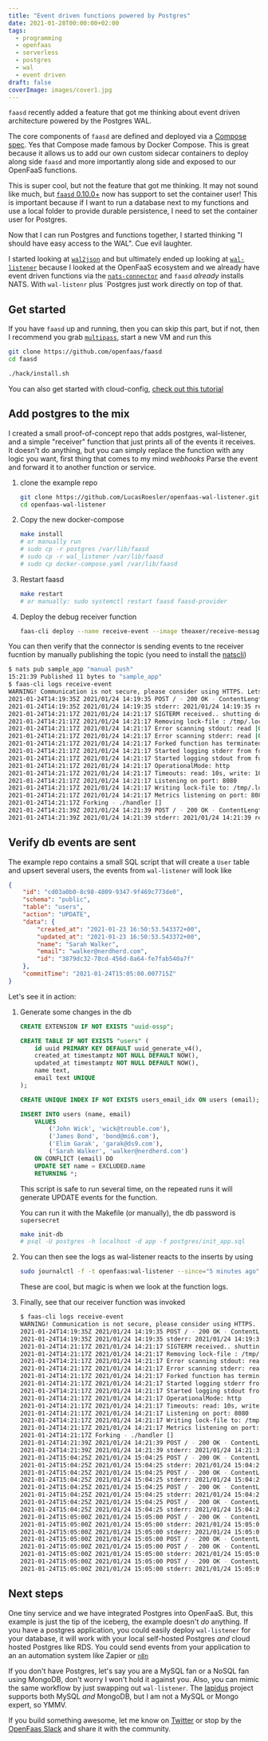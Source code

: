 ```yaml
---
title: "Event driven functions powered by Postgres"
date: 2021-01-28T00:00:00+02:00
tags:
  - programming
  - openfaas
  - serverless
  - postgres
  - wal
  - event driven
draft: false
coverImage: images/cover1.jpg
---
```


`faasd` recently added a feature that got me thinking about event driven architecture powered by the Postgres WAL.

<!--more-->

The core components of `faasd` are defined and deployed via a [Compose spec](https://www.compose-spec.io/). Yes that Compose made famous by Docker Compose. This is great because it allows us to add our own custom sidecar containers to deploy along side `faasd` and more importantly along side and exposed to our OpenFaaS functions.

This is super cool, but not the feature that got me thinking.  It may not sound like much, but [`faasd` 0.10.0+](https://github.com/openfaas/faasd/releases/tag/0.10.0) now has support to set the container user! This is important because if I want to run a database next to my functions and use a local folder to provide durable persistence, I need to set the container user for Postgres.

Now that I can run Postgres and functions together, I started thinking "I should have easy access to the WAL". Cue evil laughter.

I started looking at [`wal2json`](https://github.com/eulerto/wal2json) and but ultimately ended up looking at [`wal-listener`](https://github.com/ihippik/wal-listener) because I looked at the OpenFaaS ecosystem and we already have event driven functions via the [`nats-connector`](https://github.com/openfaas/nats-connector) and `faasd` _already_ installs NATS. With `wal-listenr` plus `Postgres just work directly on top of that.

## Get started

If you have `faasd` up and running, then you can skip this part, but if not, then I recommend you grab [`multipass`](https://multipass.run/), start a new VM and run this

```sh
git clone https://github.com/openfaas/faasd
cd faasd

./hack/install.sh
```

You can also get started with cloud-config, [check out this tutorial](https://github.com/openfaas/faasd#deploy-faasd)

## Add postgres to the mix

I created a small proof-of-concept repo that adds postgres, wal-listener, and a simple "receiver" function that just prints all of the events it receives. It doesn't do anything, but you can simply replace the function with any logic you want, first thing that comes to my mind _webhooks_ Parse the event and forward it to another function or service.


1. clone the example repo
    ```sh
    git clone https://github.com/LucasRoesler/openfaas-wal-listener.git
    cd openfaas-wal-listener
    ```
2. Copy the new docker-compose
   ```sh
   make install 
   # or manually run 
   # sudo cp -r postgres /var/lib/faasd
   # sudo cp -r wal_listener /var/lib/faasd
   # sudo cp docker-compose.yaml /var/lib/faasd
   ```
3. Restart faasd
   ```sh
   make restart
   # or manually: sudo systemctl restart faasd faasd-provider
   ```

4. Deploy the debug receiver function

   ```sh
   faas-cli deploy --name receive-event --image theaxer/receive-message:latest --fprocess='./handler' --annotation topic="sample_app"
   ```

You can then verify that the connector is sending events to tne receiver fucntion by manually publishing the topic (you need to install the [natscli](https://github.com/nats-io/natscli))

```sh
$ nats pub sample_app "manual push"
15:21:39 Published 11 bytes to "sample_app"
$ faas-cli logs receive-event
WARNING! Communication is not secure, please consider using HTTPS. Letsencrypt.org offers free SSL/TLS certificates.
2021-01-24T14:19:35Z 2021/01/24 14:19:35 POST / - 200 OK - ContentLength: 27
2021-01-24T14:19:35Z 2021/01/24 14:19:35 stderr: 2021/01/24 14:19:35 received "manual push"
2021-01-24T14:21:17Z 2021/01/24 14:21:17 SIGTERM received.. shutting down server in 10s
2021-01-24T14:21:17Z 2021/01/24 14:21:17 Removing lock-file : /tmp/.lock
2021-01-24T14:21:17Z 2021/01/24 14:21:17 Error scanning stdout: read |0: file already closed
2021-01-24T14:21:17Z 2021/01/24 14:21:17 Error scanning stderr: read |0: file already closed
2021-01-24T14:21:17Z 2021/01/24 14:21:17 Forked function has terminated: signal: terminated
2021-01-24T14:21:17Z 2021/01/24 14:21:17 Started logging stderr from function.
2021-01-24T14:21:17Z 2021/01/24 14:21:17 Started logging stdout from function.
2021-01-24T14:21:17Z 2021/01/24 14:21:17 OperationalMode: http
2021-01-24T14:21:17Z 2021/01/24 14:21:17 Timeouts: read: 10s, write: 10s hard: 10s.
2021-01-24T14:21:17Z 2021/01/24 14:21:17 Listening on port: 8080
2021-01-24T14:21:17Z 2021/01/24 14:21:17 Writing lock-file to: /tmp/.lock
2021-01-24T14:21:17Z 2021/01/24 14:21:17 Metrics listening on port: 8081
2021-01-24T14:21:17Z Forking - ./handler []
2021-01-24T14:21:39Z 2021/01/24 14:21:39 POST / - 200 OK - ContentLength: 27
2021-01-24T14:21:39Z 2021/01/24 14:21:39 stderr: 2021/01/24 14:21:39 received "manual push"
```


## Verify db events are sent
The example repo contains a small SQL script that will create a `User` table and upsert several users, the events from `wal-listener` will look like 

```json
{
    "id": "cd03a0b0-8c98-4809-9347-9f469c773de0",
    "schema": "public",
    "table": "users",
    "action": "UPDATE",
    "data": {
        "created_at": "2021-01-23 16:50:53.543372+00",
        "updated_at": "2021-01-23 16:50:53.543372+00",
        "name": "Sarah Walker",
        "email": "walker@nerdherd.com",
        "id": "3879dc32-78cd-456d-8a64-fe7fab540a7f"
    },
    "commitTime": "2021-01-24T15:05:00.007715Z"
}
```

Let's see it in action:

1. Generate some changes in the db

    ```sql
    CREATE EXTENSION IF NOT EXISTS "uuid-ossp";

    CREATE TABLE IF NOT EXISTS "users" (
        id uuid PRIMARY KEY DEFAULT uuid_generate_v4(),
        created_at timestamptz NOT NULL DEFAULT NOW(),
        updated_at timestamptz NOT NULL DEFAULT NOW(),
        name text,
        email text UNIQUE
    );

    CREATE UNIQUE INDEX IF NOT EXISTS users_email_idx ON users (email);

    INSERT INTO users (name, email)
        VALUES 
            ('John Wick', 'wick@trouble.com'),
            ('James Bond', 'bond@mi6.com'),
            ('Elim Garak', 'garak@ds9.com'),
            ('Sarah Walker', 'walker@nerdherd.com')
        ON CONFLICT (email) DO 
        UPDATE SET name = EXCLUDED.name
        RETURNING *;
    ```
    This script is safe to run several time, on the repeated runs it will generate UPDATE events for the function.

    You can run it with the Makefile (or manually), the db password is `supersecret`

    ```sh
    make init-db
    # psql -U postgres -h localhost -d app -f postgres/init_app.sql
    ```

2. You can then see the logs as wal-listener reacts to the inserts by using 

   ```sh
   sudo journalctl -f -t openfaas:wal-listener --since="5 minutes ago"
   ```

   These are cool, but magic is when we look at the function logs.

3. Finally, see that our receiver function was invoked

   ```sh
   $ faas-cli logs receive-event
   WARNING! Communication is not secure, please consider using HTTPS. Letsencrypt.org offers free SSL/TLS certificates.
   2021-01-24T14:19:35Z 2021/01/24 14:19:35 POST / - 200 OK - ContentLength: 27
   2021-01-24T14:19:35Z 2021/01/24 14:19:35 stderr: 2021/01/24 14:19:35 received "manual push"
   2021-01-24T14:21:17Z 2021/01/24 14:21:17 SIGTERM received.. shutting down server in 10s
   2021-01-24T14:21:17Z 2021/01/24 14:21:17 Removing lock-file : /tmp/.lock
   2021-01-24T14:21:17Z 2021/01/24 14:21:17 Error scanning stdout: read |0: file already closed
   2021-01-24T14:21:17Z 2021/01/24 14:21:17 Error scanning stderr: read |0: file already closed
   2021-01-24T14:21:17Z 2021/01/24 14:21:17 Forked function has terminated: signal: terminated
   2021-01-24T14:21:17Z 2021/01/24 14:21:17 Started logging stderr from function.
   2021-01-24T14:21:17Z 2021/01/24 14:21:17 Started logging stdout from function.
   2021-01-24T14:21:17Z 2021/01/24 14:21:17 OperationalMode: http
   2021-01-24T14:21:17Z 2021/01/24 14:21:17 Timeouts: read: 10s, write: 10s hard: 10s.
   2021-01-24T14:21:17Z 2021/01/24 14:21:17 Listening on port: 8080
   2021-01-24T14:21:17Z 2021/01/24 14:21:17 Writing lock-file to: /tmp/.lock
   2021-01-24T14:21:17Z 2021/01/24 14:21:17 Metrics listening on port: 8081
   2021-01-24T14:21:17Z Forking - ./handler []
   2021-01-24T14:21:39Z 2021/01/24 14:21:39 POST / - 200 OK - ContentLength: 27
   2021-01-24T14:21:39Z 2021/01/24 14:21:39 stderr: 2021/01/24 14:21:39 received "manual push"
   2021-01-24T15:04:25Z 2021/01/24 15:04:25 POST / - 200 OK - ContentLength: 386
   2021-01-24T15:04:25Z 2021/01/24 15:04:25 stderr: 2021/01/24 15:04:25 received "{\"id\":\"92c431a7-9027-4656-9d39-f52ee90d5dd6\",\"schema\":\"public\",\"table\":\"users\",\"action\":\"UPDATE\",\"data\":{\"created_at\":\"2021-01-23 16:50:53.543372+00\",\"updated_at\":\"2021-01-23 16:50:53.543372+00\",\"name\":\"John Wick\",\"email\":\"wick@trouble.com\",\"id\":\"99a9c7bf-8f31-4c30-998e-9740f87bdaa0\"},\"commitTime\":\"2021-01-24T15:04:25.58604Z\"}"
   2021-01-24T15:04:25Z 2021/01/24 15:04:25 POST / - 200 OK - ContentLength: 383
   2021-01-24T15:04:25Z 2021/01/24 15:04:25 stderr: 2021/01/24 15:04:25 received "{\"id\":\"80a8d33a-0ae5-4aed-825d-1a7f9e24adfb\",\"schema\":\"public\",\"table\":\"users\",\"action\":\"UPDATE\",\"data\":{\"name\":\"James Bond\",\"email\":\"bond@mi6.com\",\"id\":\"5a6a9672-722a-40c9-8f10-17cf527a6b41\",\"created_at\":\"2021-01-23 16:50:53.543372+00\",\"updated_at\":\"2021-01-23 16:50:53.543372+00\"},\"commitTime\":\"2021-01-24T15:04:25.58604Z\"}"
   2021-01-24T15:04:25Z 2021/01/24 15:04:25 POST / - 200 OK - ContentLength: 384
   2021-01-24T15:04:25Z 2021/01/24 15:04:25 stderr: 2021/01/24 15:04:25 received "{\"id\":\"326ea179-dddb-4c04-bd56-9f02bdec9aaa\",\"schema\":\"public\",\"table\":\"users\",\"action\":\"UPDATE\",\"data\":{\"created_at\":\"2021-01-23 16:50:53.543372+00\",\"updated_at\":\"2021-01-23 16:50:53.543372+00\",\"name\":\"Elim Garak\",\"email\":\"garak@ds9.com\",\"id\":\"b1f3cc48-6366-4bff-b0c5-3f5beed02f44\"},\"commitTime\":\"2021-01-24T15:04:25.58604Z\"}"
   2021-01-24T15:04:25Z 2021/01/24 15:04:25 POST / - 200 OK - ContentLength: 392
   2021-01-24T15:04:25Z 2021/01/24 15:04:25 stderr: 2021/01/24 15:04:25 received "{\"id\":\"15755624-195a-4617-8d60-6b7cb748caf9\",\"schema\":\"public\",\"table\":\"users\",\"action\":\"UPDATE\",\"data\":{\"id\":\"3879dc32-78cd-456d-8a64-fe7fab540a7f\",\"created_at\":\"2021-01-23 16:50:53.543372+00\",\"updated_at\":\"2021-01-23 16:50:53.543372+00\",\"name\":\"Sarah Walker\",\"email\":\"walker@nerdherd.com\"},\"commitTime\":\"2021-01-24T15:04:25.58604Z\"}"
   2021-01-24T15:05:00Z 2021/01/24 15:05:00 POST / - 200 OK - ContentLength: 387
   2021-01-24T15:05:00Z 2021/01/24 15:05:00 stderr: 2021/01/24 15:05:00 received "{\"id\":\"38f4ae55-86a1-466a-8ebd-c2f5a1054439\",\"schema\":\"public\",\"table\":\"users\",\"action\":\"UPDATE\",\"data\":{\"updated_at\":\"2021-01-23 16:50:53.543372+00\",\"name\":\"John Wick\",\"email\":\"wick@trouble.com\",\"id\":\"99a9c7bf-8f31-4c30-998e-9740f87bdaa0\",\"created_at\":\"2021-01-23 16:50:53.543372+00\"},\"commitTime\":\"2021-01-24T15:05:00.007715Z\"}"
   2021-01-24T15:05:00Z 2021/01/24 15:05:00 stderr: 2021/01/24 15:05:00 received "{\"id\":\"bce01097-815d-4d73-90b9-89230ddca39b\",\"schema\":\"public\",\"table\":\"users\",\"action\":\"UPDATE\",\"data\":{\"email\":\"bond@mi6.com\",\"id\":\"5a6a9672-722a-40c9-8f10-17cf527a6b41\",\"created_at\":\"2021-01-23 16:50:53.543372+00\",\"updated_at\":\"2021-01-23 16:50:53.543372+00\",\"name\":\"James Bond\"},\"commitTime\":\"2021-01-24T15:05:00.007715Z\"}"
   2021-01-24T15:05:00Z 2021/01/24 15:05:00 POST / - 200 OK - ContentLength: 384
   2021-01-24T15:05:00Z 2021/01/24 15:05:00 POST / - 200 OK - ContentLength: 385
   2021-01-24T15:05:00Z 2021/01/24 15:05:00 stderr: 2021/01/24 15:05:00 received "{\"id\":\"45f0fc1f-a44f-4546-a7dd-2fec7079667d\",\"schema\":\"public\",\"table\":\"users\",\"action\":\"UPDATE\",\"data\":{\"name\":\"Elim Garak\",\"email\":\"garak@ds9.com\",\"id\":\"b1f3cc48-6366-4bff-b0c5-3f5beed02f44\",\"created_at\":\"2021-01-23 16:50:53.543372+00\",\"updated_at\":\"2021-01-23 16:50:53.543372+00\"},\"commitTime\":\"2021-01-24T15:05:00.007715Z\"}"
   2021-01-24T15:05:00Z 2021/01/24 15:05:00 POST / - 200 OK - ContentLength: 393
   2021-01-24T15:05:00Z 2021/01/24 15:05:00 stderr: 2021/01/24 15:05:00 received "{\"id\":\"cd03a0b0-8c98-4809-9347-9f469c773de0\",\"schema\":\"public\",\"table\":\"users\",\"action\":\"UPDATE\",\"data\":{\"created_at\":\"2021-01-23 16:50:53.543372+00\",\"updated_at\":\"2021-01-23 16:50:53.543372+00\",\"name\":\"Sarah Walker\",\"email\":\"walker@nerdherd.com\",\"id\":\"3879dc32-78cd-456d-8a64-fe7fab540a7f\"},\"commitTime\":\"2021-01-24T15:05:00.007715Z\"}"
   ```

## Next steps

One tiny service and we have integrated Postgres into OpenFaaS. But, this example is just the tip of the iceberg, the example doesn't _do_ anything. If you have a postgres application, you could easily deploy `wal-listener` for your database, it will work with your local self-hosted Postgres _and_ cloud hosted Postgres like RDS.  You could send events from your application to an an automation system like Zapier or [`n8n`](https://n8n.io/)

If you don't have Postgres, let's say you are a MySQL fan or a NoSQL fan using MongoDB, don't worry I won't hold it against you. Also, you can mimic the same workflow by just swapping out `wal-listener`. The [lapidus](https://github.com/JarvusInnovations/lapidus) project supports both MySQL _and_ MongoDB, but I am not a MySQL or Mongo expert, so YMMV.

If you build something awesome, let me know on [Twitter]() or stop by the [OpenFaas Slack](https://docs.openfaas.com/community/#slack-workspace) and share it with the community.